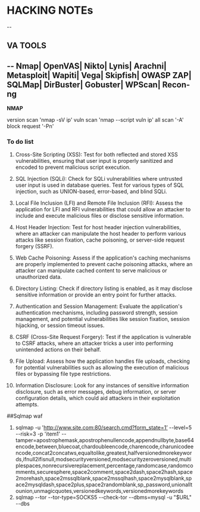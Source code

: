 # HACKING NOTEs
--
## VA TOOLS
--
Nmap|
OpenVAS|
Nikto|
Lynis|
Arachni|
Metasploit|
Wapiti|
Vega|
Skipfish|
OWASP ZAP|
SQLMap|
DirBuster|
Gobuster|
WPScan|
Recon-ng
--
**NMAP**

version scan 'nmap -sV ip'
vuln scan 'nmap --script vuln ip'
all scan '-A'
block request '-Pn'

### To do list 

1. Cross-Site Scripting (XSS): Test for both reflected and stored XSS vulnerabilities, ensuring that user input is properly sanitized and encoded to prevent malicious script execution.

2. SQL Injection (SQLi): Check for SQLi vulnerabilities where untrusted user input is used in database queries. Test for various types of SQL injection, such as UNION-based, error-based, and blind SQLi.

3. Local File Inclusion (LFI) and Remote File Inclusion (RFI): Assess the application for LFI and RFI vulnerabilities that could allow an attacker to include and execute malicious files or disclose sensitive information.

4. Host Header Injection: Test for host header injection vulnerabilities, where an attacker can manipulate the host header to perform various attacks like session fixation, cache poisoning, or server-side request forgery (SSRF).

5. Web Cache Poisoning: Assess if the application's caching mechanisms are properly implemented to prevent cache poisoning attacks, where an attacker can manipulate cached content to serve malicious or unauthorized data.

6. Directory Listing: Check if directory listing is enabled, as it may disclose sensitive information or provide an entry point for further attacks.

7. Authentication and Session Management: Evaluate the application's authentication mechanisms, including password strength, session management, and potential vulnerabilities like session fixation, session hijacking, or session timeout issues.

8. CSRF (Cross-Site Request Forgery): Test if the application is vulnerable to CSRF attacks, where an attacker tricks a user into performing unintended actions on their behalf.

9. File Upload: Assess how the application handles file uploads, checking for potential vulnerabilities such as allowing the execution of malicious files or bypassing file type restrictions.

10. Information Disclosure: Look for any instances of sensitive information disclosure, such as error messages, debug information, or server configuration details, which could aid attackers in their exploitation attempts.

##Sqlmap waf

1. sqlmap -u 'http://www.site.com:80/search.cmd?form_state=1’ --level=5 --risk=3 -p 'item1' --tamper=apostrophemask,apostrophenullencode,appendnullbyte,base64encode,between,bluecoat,chardoubleencode,charencode,charunicodeencode,concat2concatws,equaltolike,greatest,halfversionedmorekeywords,ifnull2ifisnull,modsecurityversioned,modsecurityzeroversioned,multiplespaces,nonrecursivereplacement,percentage,randomcase,randomcomments,securesphere,space2comment,space2dash,space2hash,space2morehash,space2mssqlblank,space2mssqlhash,space2mysqlblank,space2mysqldash,space2plus,space2randomblank,sp_password,unionalltounion,unmagicquotes,versionedkeywords,versionedmorekeywords
2. sqlmap --tor --tor-type=SOCKS5 --check-tor --dbms=mysql -u "$URL" --dbs

